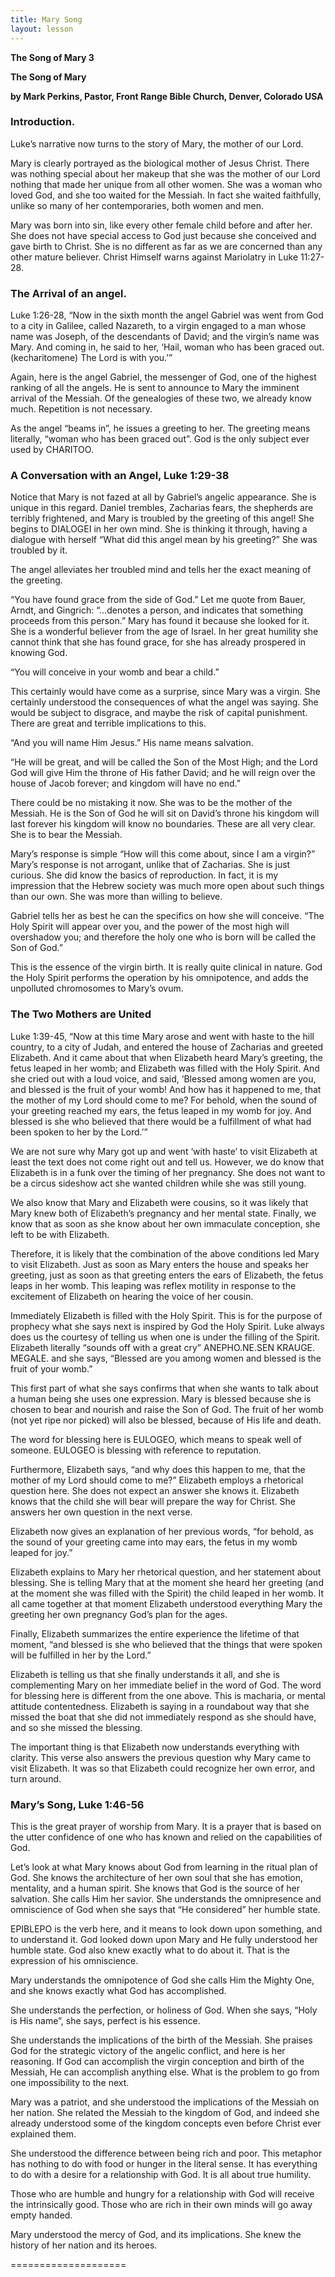 ```yaml
---
title: Mary Song
layout: lesson
---
```



**The Song of Mary 3**

**The Song of Mary**

**by Mark Perkins, Pastor, Front Range Bible Church, Denver, Colorado
USA**

### Introduction.

Luke’s narrative now turns to the story of Mary, the mother of our Lord.

Mary is clearly portrayed as the biological mother of Jesus Christ.
There was nothing special about her makeup that she was the mother of
our Lord nothing that made her unique from all other women. She was a
woman who loved God, and she too waited for the Messiah. In fact she
waited faithfully, unlike so many of her contemporaries, both women and
men.

Mary was born into sin, like every other female child before and after
her. She does not have special access to God just because she conceived
and gave birth to Christ. She is no different as far as we are concerned
than any other mature believer. Christ Himself warns against Mariolatry
in Luke 11:27-28.

### The Arrival of an angel.

Luke 1:26-28, “Now in the sixth month the angel Gabriel was went from
God to a city in Galilee, called Nazareth, to a virgin engaged to a man
whose name was Joseph, of the descendants of David; and the virgin’s
name was Mary. And coming in, he said to her, ‘Hail, woman who has been
graced out. (kecharitomene) The Lord is with you.’”

Again, here is the angel Gabriel, the messenger of God, one of the
highest ranking of all the angels. He is sent to announce to Mary the
imminent arrival of the Messiah. Of the genealogies of these two, we
already know much. Repetition is not necessary.

As the angel “beams in”, he issues a greeting to her. The greeting means
literally, “woman who has been graced out”. God is the only subject ever
used by CHARITOO.

### A Conversation with an Angel, Luke 1:29-38

Notice that Mary is not fazed at all by Gabriel’s angelic appearance.
She is unique in this regard. Daniel trembles, Zacharias fears, the
shepherds are terribly frightened, and Mary is troubled by the greeting
of this angel! She begins to DIALOGEI in her own mind. She is thinking
it through, having a dialogue with herself “What did this angel mean by
his greeting?” She was troubled by it.

The angel alleviates her troubled mind and tells her the exact meaning
of the greeting.

“You have found grace from the side of God.” Let me quote from Bauer,
Arndt, and Gingrich: “…denotes a person, and indicates that something
proceeds from this person.” Mary has found it because she looked for it.
She is a wonderful believer from the age of Israel. In her great
humility she cannot think that she has found grace, for she has already
prospered in knowing God.

“You will conceive in your womb and bear a child.”

This certainly would have come as a surprise, since Mary was a virgin.
She certainly understood the consequences of what the angel was saying.
She would be subject to disgrace, and maybe the risk of capital
punishment. There are great and terrible implications to this.

“And you will name Him Jesus.” His name means salvation.

“He will be great, and will be called the Son of the Most High; and the
Lord God will give Him the throne of His father David; and he will reign
over the house of Jacob forever; and kingdom will have no end.”

There could be no mistaking it now. She was to be the mother of the
Messiah. He is the Son of God he will sit on David’s throne his kingdom
will last forever his kingdom will know no boundaries. These are all
very clear. She is to bear the Messiah.

Mary’s response is simple “How will this come about, since I am a
virgin?” Mary’s response is not arrogant, unlike that of Zacharias. She
is just curious. She did know the basics of reproduction. In fact, it is
my impression that the Hebrew society was much more open about such
things than our own. She was more than willing to believe.

Gabriel tells her as best he can the specifics on how she will conceive.
“The Holy Spirit will appear over you, and the power of the most high
will overshadow you; and therefore the holy one who is born will be
called the Son of God.”

This is the essence of the virgin birth. It is really quite clinical in
nature. God the Holy Spirit performs the operation by his omnipotence,
and adds the unpolluted chromosomes to Mary’s ovum.

### The Two Mothers are United

Luke 1:39-45, “Now at this time Mary arose and went with haste to the
hill country, to a city of Judah, and entered the house of Zacharias and
greeted Elizabeth. And it came about that when Elizabeth heard Mary’s
greeting, the fetus leaped in her womb; and Elizabeth was filled with
the Holy Spirit. And she cried out with a loud voice, and said, ‘Blessed
among women are you, and blessed is the fruit of your womb! And how has
it happened to me, that the mother of my Lord should come to me? For
behold, when the sound of your greeting reached my ears, the fetus
leaped in my womb for joy. And blessed is she who believed that there
would be a fulfillment of what had been spoken to her by the Lord.’”

We are not sure why Mary got up and went ‘with haste’ to visit Elizabeth
at least the text does not come right out and tell us. However, we do
know that Elizabeth is in a funk over the timing of her pregnancy. She
does not want to be a circus sideshow act she wanted children while she
was still young.

We also know that Mary and Elizabeth were cousins, so it was likely that
Mary knew both of Elizabeth’s pregnancy and her mental state. Finally,
we know that as soon as she know about her own immaculate conception,
she left to be with Elizabeth.

Therefore, it is likely that the combination of the above conditions led
Mary to visit Elizabeth. Just as soon as Mary enters the house and
speaks her greeting, just as soon as that greeting enters the ears of
Elizabeth, the fetus leaps in her womb. This leaping was reflex motility
in response to the excitement of Elizabeth on hearing the voice of her
cousin.

Immediately Elizabeth is filled with the Holy Spirit. This is for the
purpose of prophecy what she says next is inspired by God the Holy
Spirit. Luke always does us the courtesy of telling us when one is under
the filling of the Spirit. Elizabeth literally “sounds off with a great
cry” ANEPHO.NE.SEN KRAUGE. MEGALE. and she says, “Blessed are you among
women and blessed is the fruit of your womb.”

This first part of what she says confirms that when she wants to talk
about a human being she uses one expression. Mary is blessed because she
is chosen to bear and nourish and raise the Son of God. The fruit of her
womb (not yet ripe nor picked) will also be blessed, because of His life
and death.

The word for blessing here is EULOGEO, which means to speak well of
someone. EULOGEO is blessing with reference to reputation.

Furthermore, Elizabeth says, “and why does this happen to me, that the
mother of my Lord should come to me?” Elizabeth employs a rhetorical
question here. She does not expect an answer she knows it. Elizabeth
knows that the child she will bear will prepare the way for Christ. She
answers her own question in the next verse.

Elizabeth now gives an explanation of her previous words, “for behold,
as the sound of your greeting came into may ears, the fetus in my womb
leaped for joy.”

Elizabeth explains to Mary her rhetorical question, and her statement
about blessing. She is telling Mary that at the moment she heard her
greeting (and at the moment she was filled with the Spirit) the child
leaped in her womb. It all came together at that moment Elizabeth
understood everything Mary the greeting her own pregnancy God’s plan for
the ages.

Finally, Elizabeth summarizes the entire experience the lifetime of that
moment, “and blessed is she who believed that the things that were
spoken will be fulfilled in her by the Lord.”

Elizabeth is telling us that she finally understands it all, and she is
complementing Mary on her immediate belief in the word of God. The word
for blessing here is different from the one above. This is macharia, or
mental attitude contentedness. Elizabeth is saying in a roundabout way
that she missed the boat that she did not immediately respond as she
should have, and so she missed the blessing.

The important thing is that Elizabeth now understands everything with
clarity. This verse also answers the previous question why Mary came to
visit Elizabeth. It was so that Elizabeth could recognize her own error,
and turn around.

### Mary’s Song, Luke 1:46-56

This is the great prayer of worship from Mary. It is a prayer that is
based on the utter confidence of one who has known and relied on the
capabilities of God.

Let’s look at what Mary knows about God from learning in the ritual plan
of God. She knows the architecture of her own soul that she has emotion,
mentality, and a human spirit. She knows that God is the source of her
salvation. She calls Him her savior. She understands the omnipresence
and omniscience of God when she says that “He considered” her humble
state.

EPIBLEPO is the verb here, and it means to look down upon something, and
to understand it. God looked down upon Mary and He fully understood her
humble state. God also knew exactly what to do about it. That is the
expression of his omniscience.

Mary understands the omnipotence of God she calls Him the Mighty One,
and she knows exactly what God has accomplished.

She understands the perfection, or holiness of God. When she says, “Holy
is His name”, she says, perfect is his essence.

She understands the implications of the birth of the Messiah. She
praises God for the strategic victory of the angelic conflict, and here
is her reasoning. If God can accomplish the virgin conception and birth
of the Messiah, He can accomplish anything else. What is the problem to
go from one impossibility to the next.

Mary was a patriot, and she understood the implications of the Messiah
on her nation. She related the Messiah to the kingdom of God, and indeed
she already understood some of the kingdom concepts even before Christ
ever explained them.

She understood the difference between being rich and poor. This metaphor
has nothing to do with food or hunger in the literal sense. It has
everything to do with a desire for a relationship with God. It is all
about true humility.

Those who are humble and hungry for a relationship with God will receive
the intrinsically good. Those who are rich in their own minds will go
away empty handed.

Mary understood the mercy of God, and its implications. She knew the
history of her nation and its heroes.

====================

